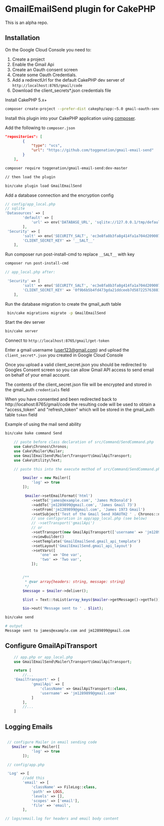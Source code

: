 # GmailEmailSend plugin for CakePHP

This is an alpha repo.

## Installation

On the Google Cloud Console you need to:

1. Create a project
2. Enable the Gmail Api
2. Create an Oauth consent screen
3. Create some Oauth Credentials. 
4. Add a redirectUrl for the default CakePHP dev server of `http://localhost:8765/gmail/code`
4. Download the client_secrets*.json credentials file

Install CakePHP 5.x+

```sh
composer create-project --prefer-dist cakephp/app:~5.0 gmail-oauth-send
```

Install this plugin into your CakePHP application using [composer](https://getcomposer.org).

Add the following to `composer.json`

```json
"repositories": [
        {
            "type": "vcs",
            "url": "https://github.com/toggenation/gmail-email-send"
        }
    ],
```

```sh
composer require toggenation/gmail-email-send:dev-master

// then load the plugin

bin/cake plugin load GmailEmailSend
```

Add a database connection and the encryption config

```php
// config/app_local.php
// sqlite
'Datasources' => [
        'default' => [
            'url' => env('DATABASE_URL', 'sqlite://127.0.0.1/tmp/default.sqlite'),
        ],
 'Security' => [
        'salt' => env('SECURITY_SALT', 'ec3e8fa8b3fa8g414fa1a704d209007a9c85406a126fe2910885826f2c6e4d2c'),
        'CLIENT_SECRET_KEY' => '__SALT__'
    ],

```

Run composer run post-install-cmd to replace `__SALT__` with key

```sh
composer run post-install-cmd

```
```php
// app_local.php after:

 'Security' => [
        'salt' => env('SECURITY_SALT', 'ec3e8fa8b3fa8g414fa1a704d209007a9c85406a126fe2910885826f2c6e4d2c'),
        'CLIENT_SECRET_KEY' => '0f9b6b5b4fd473gda21ddceeb7d58722576388110f87a3e987791525a15bc41a'
    ],
```

Run the database migration to create the gmail_auth table

```sh
 bin/cake migrations migrate -p GmailEmailSend
```

Start the dev server

```sh
bin/cake server
```

Connect to `http://localhost:8765/gmail/get-token`

Enter a gmail username (user123@gmail.com) and upload the `client_secret*.json` you created in Google Cloud Console

Once you upload a valid client_secret.json you should be redirected to Googles Consent screen so you can allow Gmail API access to send email on behalf of your email account. 

The contents of the client_secret.json file will be encrypted and stored in the gmail_auth `credentials` field

When you have consented and been redirected back to http://locahost:8765/gmail/code the resulting code will be used to obtain a "access_token" and "refresh_token" which will be stored in the gmail_auth table `token` field

Example of using the mail send ability

```sh
bin/cake bake command Send
```

```php
    // paste before class declaration of src/Command/SendCommand.php
    use Cake\Chronos\Chronos;
    use Cake\Mailer\Mailer;
    use GmailEmailSend\Mailer\Transport\GmailApiTransport;
    use Cake\Utility\Text;

    // paste this into the execute method of src/Command/SendCommand.php

        $mailer = new Mailer([
            'log' => true
        ]);

         $mailer->setEmailFormat('html')
            ->setTo('james@example.com', 'James McDonald')
            ->addTo('jm1289899@gmail.com', 'James Gmail 73')
            ->setFrom('jm1289899@gmail.com', 'James 1973 Gmail')
            ->setSubject('Test of the Gmail Send XOAUTH2 ' . Chronos::now('Australia/Melbourne')->toAtomString())
            // use configuration in app/app_local.php (see below)
            // ->setTransport('gmailApi')
            // or 
            ->setTransport(new GmailApiTransport(['username' => 'jm1289899@gmail.com']))
            ->viewBuilder()
            ->setTemplate('GmailEmailSend.gmail_api_template')
            ->setLayout('GmailEmailSend.gmail_api_layout')
            ->setVars([
                'one' => 'One var',
                'two' => 'Two var',
            ]);


        /**
         * @var array{headers: string, message: string}
         */
        $message = $mailer->deliver();

        $list = Text::toList(array_keys($mailer->getMessage()->getTo()));

        $io->out('Message sent to ' . $list);
```

```sh
bin/cake send

# output
Message sent to james@example.com and jm1289899@gmail.com
```

## Configure GmailApiTransport

```php
    // app.php or app_local.php
    use GmailEmailSend\Mailer\Transport\GmailApiTransport;

    return [
        //... 
    'EmailTransport' => [
            'gmailApi' => [
                'className' => GmailApiTransport::class,
                'username' => 'jm1289899@gmail.com'
            ]
        ],
        //...
    ]
```

## Logging Emails

```php

 // configure Mailer in email sending code
   $mailer = new Mailer([
            'log' => true
        ]);

 // config/app.php

 'Log' => [
        //add this
        'email' => [
            'className' => FileLog::class,
            'path' => LOGS,
            'levels' => [],
            'scopes' => ['email'],
            'file' => 'email',
        ],

// logs/email.log for headers and email body content

```


